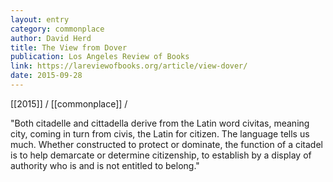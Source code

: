 ```yaml
---
layout: entry
category: commonplace
author: David Herd
title: The View from Dover
publication: Los Angeles Review of Books
link: https://lareviewofbooks.org/article/view-dover/
date: 2015-09-28
---
```


[[2015]] / [[commonplace]] / 

"Both citadelle and cittadella derive from the Latin word civitas, meaning city, coming in turn from civis, the Latin for citizen. The language tells us much. Whether constructed to protect or dominate, the function of a citadel is to help demarcate or determine citizenship, to establish by a display of authority who is and is not entitled to belong."
 
 
